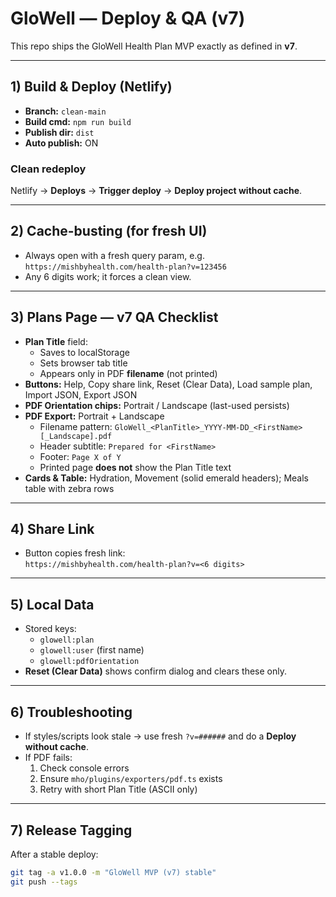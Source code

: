 # GloWell — Deploy & QA (v7)

This repo ships the GloWell Health Plan MVP exactly as defined in **v7**.

---

## 1) Build & Deploy (Netlify)
- **Branch:** `clean-main`
- **Build cmd:** `npm run build`
- **Publish dir:** `dist`
- **Auto publish:** ON

### Clean redeploy
Netlify → **Deploys** → **Trigger deploy** → **Deploy project without cache**.

---

## 2) Cache-busting (for fresh UI)
- Always open with a fresh query param, e.g.  
  `https://mishbyhealth.com/health-plan?v=123456`
- Any 6 digits work; it forces a clean view.

---

## 3) Plans Page — v7 QA Checklist
- **Plan Title** field:
  - Saves to localStorage
  - Sets browser tab title
  - Appears only in PDF **filename** (not printed)
- **Buttons:** Help, Copy share link, Reset (Clear Data), Load sample plan, Import JSON, Export JSON
- **PDF Orientation chips:** Portrait / Landscape (last-used persists)
- **PDF Export:** Portrait + Landscape
  - Filename pattern: `GloWell_<PlanTitle>_YYYY-MM-DD_<FirstName>[_Landscape].pdf`
  - Header subtitle: `Prepared for <FirstName>`
  - Footer: `Page X of Y`
  - Printed page **does not** show the Plan Title text
- **Cards & Table:** Hydration, Movement (solid emerald headers); Meals table with zebra rows

---

## 4) Share Link
- Button copies fresh link:  
  `https://mishbyhealth.com/health-plan?v=<6 digits>`

---

## 5) Local Data
- Stored keys:
  - `glowell:plan`
  - `glowell:user` (first name)
  - `glowell:pdfOrientation`
- **Reset (Clear Data)** shows confirm dialog and clears these only.

---

## 6) Troubleshooting
- If styles/scripts look stale → use fresh `?v=######` and do a **Deploy without cache**.
- If PDF fails:
  1) Check console errors
  2) Ensure `mho/plugins/exporters/pdf.ts` exists
  3) Retry with short Plan Title (ASCII only)

---

## 7) Release Tagging
After a stable deploy:
```bash
git tag -a v1.0.0 -m "GloWell MVP (v7) stable"
git push --tags

